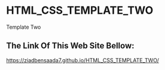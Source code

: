 # HTML_CSS_TEMPLATE_TWO
Template Two
## The Link Of This Web Site Bellow:
https://ziadbensaada7.github.io/HTML_CSS_TEMPLATE_TWO/
